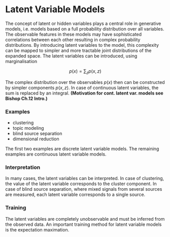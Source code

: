 # Latent Variable Models

The concept of latent or hidden variables plays a central role in generative models, i.e. models based on a full probability distribution over all variables. The observable features in these models may have sophisticated correlations between each other resulting in complex probability distributions. By introducing latent variables to the model, this complexity can be mapped to simpler and more tractable joint distributions of the expanded space. The latent variables can be introduced, using marginalisation

$$
p(x) = \sum_z p(x, z)
$$

The complex distribution over the observables $p(x)$ then can be constructed by simpler components $p(x, z)$. In case of continuous latent variables, the sum is replaced by an integral. **(Motivation for cont. latent var. models see Bishop Ch.12 Intro.)**

### Examples
+ clustering
+ topic modeling
+ blind source separation
+ dimensional reduction

The first two examples are discrete latent variable models. The remaining examples are continuous latent variable models.

### Interpretation
In many cases, the latent variables can be interpreted. In case of clustering, the value of the latent variable corresponds to the cluster component. In case of blind source separation, where mixed signals from several sources are measured, each latent variable corresponds to a single source.

### Training
The latent variables are completely unobservable and must be inferred from the observed data. An important training method for latent variable models is the expectation maximation.